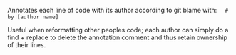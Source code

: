 Annotates each line of code with its author according to git blame with: `  # by [author name]`

Useful when reformatting other peoples code; each author can simply do a find + replace to delete the annotation comment
and thus retain ownership of their lines.
